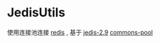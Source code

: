 ﻿# JedisUtils

使用连接池连接 [redis](redis.io) ,
基于 [jedis-2.9](https://github.com/dachuanz/jedis)
[commons-pool](http://commons.apache.org/proper/commons-pool/api-2.4.2/index.html)

